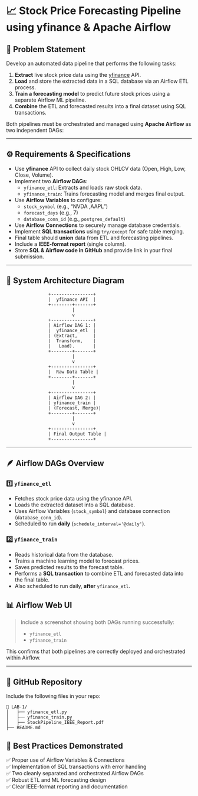 # 📈 Stock Price Forecasting Pipeline using yfinance & Apache Airflow

## 🧩 Problem Statement
Develop an automated data pipeline that performs the following tasks:
1. **Extract** live stock price data using the [yfinance](https://pypi.org/project/yfinance/) API.  
2. **Load** and store the extracted data in a SQL database via an Airflow ETL process.  
3. **Train a forecasting model** to predict future stock prices using a separate Airflow ML pipeline.  
4. **Combine** the ETL and forecasted results into a final dataset using SQL transactions.

Both pipelines must be orchestrated and managed using **Apache Airflow** as two independent DAGs:

---

## ⚙️ Requirements & Specifications

- Use **yfinance** API to collect daily stock OHLCV data (Open, High, Low, Close, Volume).  
- Implement two **Airflow DAGs**:
  - `yfinance_etl`: Extracts and loads raw stock data.
  - `yfinance_train`: Trains forecasting model and merges final output.
- Use **Airflow Variables** to configure:
  - `stock_symbol` (e.g., “NVDA ,AAPL”)
  - `forecast_days` (e.g., 7)
  - `database_conn_id` (e.g., `postgres_default`)
- Use **Airflow Connections** to securely manage database credentials.
- Implement **SQL transactions** using `try/except` for safe table merging.
- Final table should **union** data from ETL and forecasting pipelines.
- Include a **IEEE-format report** (single column).
- Store **SQL & Airflow code in GitHub** and provide link in your final submission.

---

## 🧱 System Architecture Diagram

```
                +----------------+
                |  yfinance API  |
                +--------+-------+
                         |
                         v
                +----------------+
                | Airflow DAG 1: |
                |  yfinance_etl  |
                | (Extract,      |
                |  Transform,    |
                |   Load).       |
                +--------+-------+
                         |
                         v
                +----------------+
                |  Raw Data Table |
                +--------+-------+
                         |
                         v
                +----------------+
                | Airflow DAG 2: |
                | yfinance_train |
                | (Forecast, Merge)|
                +--------+-------+
                         |
                         v
                +----------------+
                | Final Output Table |
                +----------------+
```

---

## 🪶 Airflow DAGs Overview

### 1️⃣ `yfinance_etl`
- Fetches stock price data using the yfinance API.  
- Loads the extracted dataset into a SQL database.  
- Uses Airflow Variables (`stock_symbol`) and database connection (`database_conn_id`).  
- Scheduled to run **daily** (`schedule_interval='@daily'`).  

### 2️⃣ `yfinance_train`
- Reads historical data from the database.  
- Trains a machine learning model to forecast prices.  
- Saves predicted results to the forecast table.  
- Performs a **SQL transaction** to combine ETL and forecasted data into the final table.  
- Also scheduled to run daily, **after** `yfinance_etl`.


## 📊 Airflow Web UI

> Include a screenshot showing both DAGs running successfully:
> - `yfinance_etl`
> - `yfinance_train`

This confirms that both pipelines are correctly deployed and orchestrated within Airflow.

---

## 🔗 GitHub Repository

Include the following files in your repo:

```
📂 LAB-1/
│   ├── yfinance_etl.py
│   ├── yfinance_train.py
│   ├── StockPipeline_IEEE_Report.pdf
├── README.md
```

## 🧠 Best Practices Demonstrated

✅ Proper use of Airflow Variables & Connections  
✅ Implementation of SQL transactions with error handling  
✅ Two cleanly separated and orchestrated Airflow DAGs  
✅ Robust ETL and ML forecasting design  
✅ Clear IEEE-format reporting and documentation  
